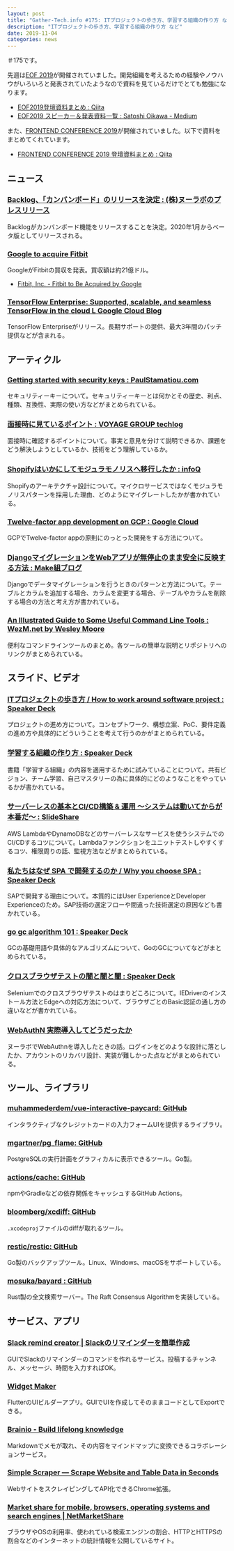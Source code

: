 ```yaml
---
layout: post
title: "Gather-Tech.info #175: ITプロジェクトの歩き方、学習する組織の作り方 など"
description: "ITプロジェクトの歩き方、学習する組織の作り方 など"
date: 2019-11-04
categories: news
---
```


＃175です。

先週は[EOF 2019](https://eof.connpass.com/event/143794/)が開催されていました。開発組織を考えるための経験やノウハウがいろいろと発表されていたようなので資料を見ているだけでとても勉強になります。

- [EOF2019登壇資料まとめ : Qiita](https://qiita.com/YutaFujii0/items/025d7c9fecce350f46eb)
- [EOF2019 スピーカー＆発表資料一覧 : Satoshi Oikawa - Medium](https://medium.com/@oikawa/eof2019-%E3%82%B9%E3%83%94%E3%83%BC%E3%82%AB%E3%83%BC-%E7%99%BA%E8%A1%A8%E8%B3%87%E6%96%99%E4%B8%80%E8%A6%A7-8dc8adca808b)


また、[FRONTEND CONFERENCE 2019](https://2019.kfug.jp/)が開催されていました。以下で資料をまとめてくれています。

- [FRONTEND CONFERENCE 2019 登壇資料まとめ : Qiita](https://qiita.com/chieeeeno/items/33969dca006681e9be68)

## ニュース

### [Backlog、「カンバンボード」のリリースを決定 : (株)ヌーラボのプレスリリース](https://prtimes.jp/main/html/rd/p/000000139.000025423.html)

Backlogがカンバンボード機能をリリースすることを決定。2020年1月からベータ版としてリリースされる。

### [Google to acquire Fitbit](https://blog.google/products/hardware/agreement-with-fitbit)

GoogleがFitbitの買収を発表。買収額は約21億ドル。

- [Fitbit, Inc. - Fitbit to Be Acquired by Google](https://investor.fitbit.com/press/press-releases/press-release-details/2019/Fitbit-to-Be-Acquired-by-Google/default.aspx)

### [TensorFlow Enterprise: Supported, scalable, and seamless TensorFlow in the cloud L Google Cloud Blog](https://cloud.google.com/blog/products/ai-machine-learning/introducing-tensorflow-enterprise-supported-scalable-and-seamless-tensorflow-in-the-cloud)

TensorFlow Enterpriseがリリース。長期サポートの提供、最大3年間のパッチ提供などが含まれる。

## アーティクル

### [Getting started with security keys : PaulStamatiou.com](https://paulstamatiou.com/getting-started-with-security-keys/)

セキュリティーキーについて。セキュリティーキーとは何かとその歴史、利点、種類、互換性、実際の使い方などがまとめられている。

### [面接時に見ているポイント : VOYAGE GROUP techlog](https://techlog.voyagegroup.com/entry/2019/10/29/080000)

面接時に確認するポイントについて。事実と意見を分けて説明できるか、課題をどう解決しようとしているか、技術をどう理解しているか。

### [Shopifyはいかにしてモジュラモノリスへ移行したか : infoQ](https://www.infoq.com/jp/news/2019/10/shopify-modular-monolith/)

Shopifyのアーキテクチャ設計について。マイクロサービスではなくモジュラモノリスパターンを採用した理由、どのようにマイグレートしたかが書かれている。

### [Twelve-factor app development on GCP : Google Cloud](https://cloud.google.com/solutions/twelve-factor-app-development-on-gcp)

GCPでTwelve-factor appの原則にのっとった開発をする方法について。

### [DjangoマイグレーションをWebアプリが無停止のまま安全に反映する方法 : Make組ブログ](https://blog.hirokiky.org/entry/2019/11/01/110221)

Djangoでデータマイグレーションを行うときのパターンと方法について。テーブルとカラムを追加する場合、カラムを変更する場合、テーブルやカラムを削除する場合の方法と考え方が書かれている。

### [An Illustrated Guide to Some Useful Command Line Tools : WezM.net by Wesley Moore](https://www.wezm.net/technical/2019/10/useful-command-line-tools/)

便利なコマンドラインツールのまとめ。各ツールの簡単な説明とリポジトリへのリンクがまとめられている。

## スライド、ビデオ

### [ITプロジェクトの歩き方 / How to work around software project : Speaker Deck](https://speakerdeck.com/gothedistance/how-to-work-around-software-project)

プロジェクトの進め方について。コンセプトワーク、構想立案、PoC、要件定義の進め方や具体的にどういうことを考えて行うのかがまとめられている。

### [学習する組織の作り方 : Speaker Deck](https://speakerdeck.com/yosuke_furukawa/xue-xi-suruzu-zhi-falsezuo-rifang)

書籍「学習する組織」の内容を適用するために試みていることについて。共有ビジョン、チーム学習、自己マスタリーの為に具体的にどのようなことをやっているかが書かれている。

### [サーバーレスの基本とCI/CD構築 & 運用 〜システムは動いてからが本番だ〜 : SlideShare](https://www.slideshare.net/FujiiGenki/cicd-189075972/1)

AWS LambdaやDynamoDBなどのサーバーレスなサービスを使うシステムでのCI/CDするコツについて。Lambdaファンクションをユニットテストしやすくするコツ、権限周りの話、監視方法などがまとめられている。

### [私たちはなぜ SPA で開発するのか / Why you choose SPA : Speaker Deck](https://speakerdeck.com/potato4d/why-you-choose-spa)

SAPで開発する理由について。本質的にはUser ExperienceとDeveloper Experienceのため。SAP技術の選定フローや間違った技術選定の原因なども書かれている。

### [go gc algorithm 101 : Speaker Deck](https://speakerdeck.com/taxio/go-gc-algorithm-101)

GCの基礎用語や具体的なアルゴリズムについて、GoのGCについてなどがまとめられている。

### [クロスブラウザテストの闇と闇と闇 : Speaker Deck](https://speakerdeck.com/tsuemura/kurosuburauzatesutofalsean-toan-toan)

Seleniumでのクロスブラウザテストのはまりどころについて。IEDriverのインストール方法とEdgeへの対応方法について、ブラウザごとのBasic認証の通し方の違いなどが書かれている。

### [WebAuthN 実際導入してどうだったか](https://kasecato.github.io/web-study-webauthn-nulab/)

ヌーラボでWebAuthnを導入したときの話。ログインをどのような設計に落としたか、アカウントのリカバリ設計、実装が難しかった点などがまとめられている。

## ツール、ライブラリ

### [muhammederdem/vue-interactive-paycard: GitHub](https://github.com/muhammederdem/vue-interactive-paycard)

インタラクティブなクレジットカードの入力フォームUIを提供するライブラリ。

### [mgartner/pg_flame: GitHub](https://github.com/mgartner/pg_flame)

PostgreSQLの実行計画をグラフィカルに表示できるツール。Go製。

### [actions/cache: GitHub](https://github.com/actions/cache)

npmやGradleなどの依存関係をキャッシュするGitHub Actions。

### [bloomberg/xcdiff: GitHub](https://github.com/bloomberg/xcdiff)

`.xcodeproj`ファイルのdiffが取れるツール。

### [restic/restic: GitHub](https://github.com/restic/restic)

Go製のバックアップツール。Linux、Windows、macOSをサポートしている。

### [mosuka/bayard : GitHub](https://github.com/mosuka/bayard)

Rust製の全文検索サーバー。The Raft Consensus Algorithmを実装している。

## サービス、アプリ

### [Slack remind creator | Slackのリマインダーを簡単作成](https://slack-remind-creator.netlify.com/)

GUIでSlackのリマインダーのコマンドを作れるサービス。投稿するチャンネル、メッセージ、時間を入力すればOK。

### [Widget Maker](https://www.widgetmaker.dev/)

FlutterのUIビルダーアプリ。GUIでUIを作成してそのままコードとしてExportできる。

### [Brainio - Build lifelong knowledge](https://brainio.com/#/)

Markdownでメモが取れ、その内容をマインドマップに変換できるコラボレーションサービス。

### [Simple Scraper — Scrape Website and Table Data in Seconds](https://simplescraper.io/)

WebサイトをスクレイピングしてAPI化できるChrome拡張。

### [Market share for mobile, browsers, operating systems and search engines | NetMarketShare](https://netmarketshare.com/)

ブラウザやOSの利用率、使われている検索エンジンの割合、HTTPとHTTPSの割合などのインターネットの統計情報を公開しているサイト。
